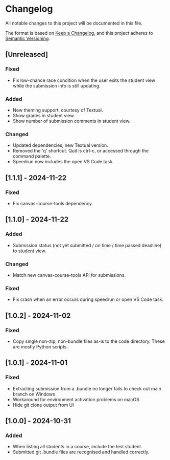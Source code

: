 # Changelog

All notable changes to this project will be documented in this file.

The format is based on [Keep a Changelog](https://keepachangelog.com/en/1.1.0/),
and this project adheres to [Semantic Versioning](https://semver.org/spec/v2.0.0.html).

## [Unreleased]

### Fixed

- Fix low-chance race condition when the user exits the student view while the
  submission info is still updating.

### Added

- New theming support, courtesy of Textual.
- Show grades in student view.
- Show number of submission comments in student view.

### Changed

- Updated dependencies, new Textual version.
- Removed the 'q' shortcut. Quit is ctrl-c, or accessed through the command
  palette.
- Speedrun now includes the open VS Code task.

## [1.1.1] - 2024-11-22

### Fixed

- Fix canvas-course-tools dependency.

## [1.1.0] - 2024-11-22

### Added

- Submission status (not yet submitted / on time / time passed deadline) to
  student view.

### Changed

- Match new canvas-course-tools API for submissions.

### Fixed

- Fix crash when an error occurs during speedrun or open VS Code task.

## [1.0.2] - 2024-11-02

### Fixed

- Copy single non-zip, non-bundle files as-is to the code directory. These are
  mostly Python scripts.

## [1.0.1] - 2024-11-01

### Fixed

- Extracting submission from a .bundle no longer fails to check out main branch on Windows
- Workaround for environment activation problems on macOS
- Hide git clone output from UI

## [1.0.0] - 2024-10-31

### Added

- When listing all students in a course, include the test student.
- Submitted git .bundle files are recognised and handled correctly.
